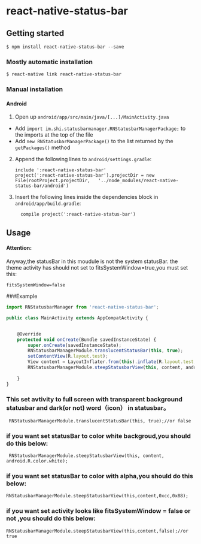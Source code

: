 
# react-native-status-bar

## Getting started

`$ npm install react-native-status-bar --save`

### Mostly automatic installation

`$ react-native link react-native-status-bar`

### Manual installation


#### Android

1. Open up `android/app/src/main/java/[...]/MainActivity.java`
  - Add `import im.shi.statusbarmanager.RNStatusbarManagerPackage;` to the imports at the top of the file
  - Add `new RNStatusbarManagerPackage()` to the list returned by the `getPackages()` method
2. Append the following lines to `android/settings.gradle`:
  	```
  	include ':react-native-status-bar'
  	project(':react-native-status-bar').projectDir = new File(rootProject.projectDir, 	'../node_modules/react-native-status-bar/android')
  	```
3. Insert the following lines inside the dependencies block in `android/app/build.gradle`:
  	```
      compile project(':react-native-status-bar')
  	```


## Usage

#### Attention:
Anyway,the statusBar in this moudule is not the system statusBar.
the theme activity has should not set to fitsSystemWindow=true,you must set this:
```angular2html
fitsSystemWindow=false
```

###Example
```javascript
import RNStatusbarManager from 'react-native-status-bar';

public class MainActivity extends AppCompatActivity {


    @Override
    protected void onCreate(Bundle savedInstanceState) {
        super.onCreate(savedInstanceState);
        RNStatusbarManagerModule.translucentStatusBar(this, true);
        setContentView(R.layout.test);
        View content = LayoutInflater.from(this).inflate(R.layout.test, null);
        RNStatusbarManagerModule.steepStatusbarView(this, content, android.R.color.white);
        
    }
}
```
### This set avtivity to full screen with transparent background  statusbar and dark(or not) word（icon） in statusbar。 
```
 RNStatusbarManagerModule.translucentStatusBar(this, true);//or false
```
### if you want set statusBar to color white backgroud,you should do this below:
```
 RNStatusbarManagerModule.steepStatusbarView(this, content, android.R.color.white);
```
### if you want set statusBar to color with alpha,you should do this below:
```
RNStatusbarManagerModule.steepStatusbarView(this,content,0xcc,0x88);
```
### if you want set activity looks like fitsSystemWindow = false or not ,you should do this below:
```
RNStatusbarManagerModule.steepStatusbarView(this,content,false);//or true
```



